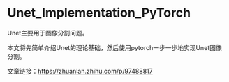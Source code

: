 # Unet_Implementation_PyTorch

Unet主要用于图像分割问题。

本文将先简单介绍Unet的理论基础，然后使用pytorch一步一步地实现Unet图像分割。

文章链接：https://zhuanlan.zhihu.com/p/97488817
